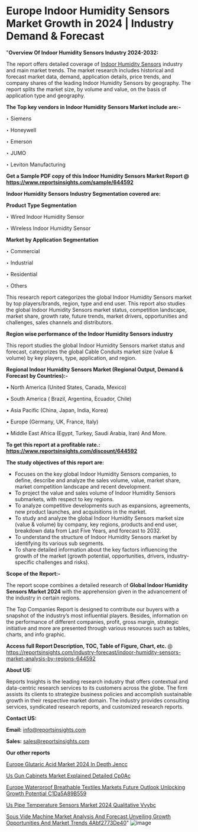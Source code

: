 # Europe Indoor Humidity Sensors Market Growth in 2024 | Industry Demand & Forecast

"<strong>Overview Of Indoor Humidity Sensors Industry 2024-2032:</strong>

The report offers detailed coverage of <a href=https://www.reportsinsights.com/sample/644592>Indoor Humidity Sensors</a> industry and main market trends. The market research includes historical and forecast market data, demand, application details, price trends, and company shares of the leading Indoor Humidity Sensors by geography. The report splits the market size, by volume and value, on the basis of application type and geography.

<strong>The Top key vendors in Indoor Humidity Sensors Market include are:- </strong>

‣ Siemens

‣ Honeywell

‣ Emerson

‣ JUMO

‣ Leviton Manufacturing

<strong>Get a Sample PDF copy of this Indoor Humidity Sensors Market Report </strong><strong>@ <a href=https://www.reportsinsights.com/sample/644592 style=color:#0000ff;>https://www.reportsinsights.com/sample/644592</a> </strong>

<strong>Indoor Humidity Sensors Industry Segmentation covered are:</strong>

<strong>Product Type Segmentation</strong>

‣ Wired Indoor Humidity Sensor

‣ Wireless Indoor Humidity Sensor

<strong>Market by Application Segmentation</strong>

‣ Commercial

‣ Industrial

‣ Residential

‣ Others

This research report categorizes the global Indoor Humidity Sensors market by top players/brands, region, type and end user. This report also studies the global Indoor Humidity Sensors market status, competition landscape, market share, growth rate, future trends, market drivers, opportunities and challenges, sales channels and distributors.

<strong>Region wise performance of the Indoor Humidity Sensors industry</strong><strong> </strong>

This report studies the global Indoor Humidity Sensors market status and forecast, categorizes the global Cable Conduits market size (value &amp; volume) by key players, type, application, and region. 

<strong>Regional Indoor Humidity Sensors Market (Regional Output, Demand &amp; Forecast by Countries):-</strong>

• North America (United States, Canada, Mexico)

• South America ( Brazil, Argentina, Ecuador, Chile)

• Asia Pacific (China, Japan, India, Korea)

• Europe (Germany, UK, France, Italy)

• Middle East Africa (Egypt, Turkey, Saudi Arabia, Iran) And More.

<strong>To get this report at a profitable rate.: <a href=https://www.reportsinsights.com/discount/644592 style=color:#0000ff;>https://www.reportsinsights.com/discount/644592</a></strong>

<strong>The study objectives of this report are:</strong>
<ul>
  <li>Focuses on the key global Indoor Humidity Sensors companies, to define, describe and analyze the sales volume, value, market share, market competition landscape and recent development.</li>
  <li>To project the value and sales volume of Indoor Humidity Sensors submarkets, with respect to key regions.</li>
  <li>To analyze competitive developments such as expansions, agreements, new product launches, and acquisitions in the market.</li>
  <li>To study and analyze the global Indoor Humidity Sensors market size (value &amp; volume) by company, key regions, products and end user, breakdown data from Last Five Years, and forecast to 2032.</li>
  <li>To understand the structure of Indoor Humidity Sensors market by identifying its various sub segments.</li>
  <li>To share detailed information about the key factors influencing the growth of the market (growth potential, opportunities, drivers, industry-specific challenges and risks).</li>
</ul>
<strong>Scope of the Report:-</strong><strong> </strong>

The report scope combines a detailed research of <strong>Global Indoor Humidity Sensors Market 2024 </strong>with the apprehension given in the advancement of the industry in certain regions.

The Top Companies Report is designed to contribute our buyers with a snapshot of the industry’s most influential players. Besides, information on the performance of different companies, profit, gross margin, strategic initiative and more are presented through various resources such as tables, charts, and info graphic.

<strong>Access full Report Description, TOC, Table of Figure, Chart, etc. </strong>@   <a href=https://reportsinsights.com/industry-forecast/indoor-humidity-sensors-market-analysis-by-regions-644592 style=color:#0000ff;>https://reportsinsights.com/industry-forecast/indoor-humidity-sensors-market-analysis-by-regions-644592</a>

<strong>About US:</strong>

Reports Insights is the leading research industry that offers contextual and data-centric research services to its customers across the globe. The firm assists its clients to strategize business policies and accomplish sustainable growth in their respective market domain. The industry provides consulting services, syndicated research reports, and customized research reports.

<strong>Contact US:</strong>

<p class=""""><b>Email:</b> <a href=mailto:info@reportsinsights.com>info@reportsinsights.com</a></p>
<p class=""""><b>Sales:</b> <a href=mailto:sales@reportsinsights.com>sales@reportsinsights.com</a></p>

<strong>Our other reports</strong>

<a href=https://www.linkedin.com/pulse/europe-glutaric-acid-market-2024-in-depth-jencc/>Europe Glutaric Acid Market 2024 In Depth Jencc</a>

<a href=https://www.linkedin.com/pulse/us-gun-cabinets-market-explained-detailed-cp0ac/>Us Gun Cabinets Market Explained Detailed Cp0Ac</a>

<a href=https://medium.com/@singhaakesh50/europe-waterproof-breathable-textiles-markets-future-outlook-unlocking-growth-potential-c1da5a89b559>Europe Waterproof Breathable Textiles Markets Future Outlook Unlocking Growth Potential C1Da5A89B559</a>

<a href=https://www.linkedin.com/pulse/us-pipe-temperature-sensors-market-2024-qualitative-vvybc/>Us Pipe Temperature Sensors Market 2024 Qualitative Vvybc</a>

<a href=https://medium.com/@sakshideshmukh994/sous-vide-machine-market-analysis-and-forecast-unveiling-growth-opportunities-and-market-trends-4abf2773de40>Sous Vide Machine Market Analysis And Forecast Unveiling Growth Opportunities And Market Trends 4Abf2773De40</a>"
![image](https://github.com/ahaan12367/RIMarket24/assets/158471582/c6524c61-a868-4c18-9b21-cb497af7ce38)
